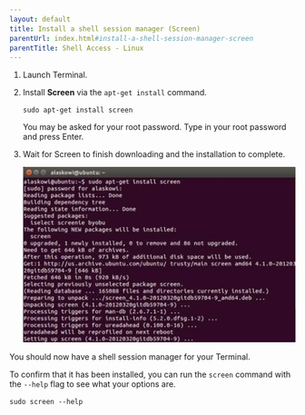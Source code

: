 ```yaml
---
layout: default
title: Install a shell session manager (Screen)
parentUrl: index.html#install-a-shell-session-manager-screen
parentTitle: Shell Access - Linux
---
```


1. Launch Terminal.

2. Install **Screen** via the `apt-get install` command.

    ```
    sudo apt-get install screen
    ```

    You may be asked for your root password. Type in your root password and press Enter.

3. Wait for Screen to finish downloading and the installation to complete.

    ![Installing Screen via Terminal](images/install_screen.jpg)

<div class="callout done" markdown="1">
You should now have a shell session manager for your Terminal.

To confirm that it has been installed, you can run the `screen` command with the `--help` flag to see what your options are.

```
sudo screen --help
```
</div>
